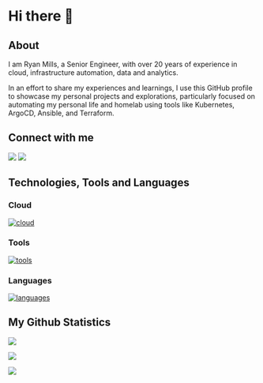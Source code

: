 # Hi there 👋

## About

I am Ryan Mills, a Senior Engineer, with over 20 years of experience in cloud, infrastructure automation, data and analytics.

In an effort to share my experiences and learnings, I use this GitHub profile to showcase my personal projects and explorations, particularly focused on automating my personal life and homelab using tools like Kubernetes, ArgoCD, Ansible, and Terraform. 

## Connect with me

[![](https://img.shields.io/badge/-LinkedIn-informational?style=for-the-badge&logo=linkedin&logoColor=white&color=blue)](https://www.linkedin.com/in/ryan-mills-bab71772/)
[![](https://img.shields.io/badge/-Email-informational?style=for-the-badge&logo=gmail&logoColor=white&color=blue)](mailto:rm.rcmills@gmail.com)


## Technologies, Tools and Languages

### Cloud
[![cloud](https://skillicons.dev/icons?i=aws,gcp)](https://skillicons.dev)
<!-- [![](https://img.shields.io/badge/Cloud-Google_Cloud-informational?style=for-the-badge&logo=google-cloud&logoColor=white&color=blue)](https://cloud.google.com/) -->

### Tools
[![tools](https://skillicons.dev/icons?i=github,git,mongodb,mysql,argocd,k9s,jenkins)](https://skillicons.dev)

### Languages
[![languages](https://skillicons.dev/icons?i=py,js,go,nodejs,react,html,css)](https://skillicons.dev)


## My Github Statistics

<p><img src="https://github-readme-stats.vercel.app/api/top-langs/?username=ryamill&theme=tokyonight&count_private=true&langs_count=8&size_weight=0.5&count_weight=0.5&layout=compact&card_width=466"/></p>
<p><img src="https://github-readme-stats.vercel.app/api?username=ryamill&theme=tokyonight&count_private=true&show_icons=true&rank_icon=github"/></p>
<p><img src="https://streak-stats.demolab.com/?user=ryamill&theme=tokyonight&count_private=true" /></p>
